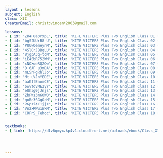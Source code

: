 ```yaml
--- 
layout : lessons 
subject: English
class: XII
CreaterEmail: christovincent2003@gmail.com

lessons:
- { id: 'Zk4PUa3rxpE', title: 'KITE VICTERS Plus Two English Class 01 (First Bell-ഫസ്റ്റ് ബെല്‍)' }
- { id: 'bgS2UUrB8-U', title: 'KITE VICTERS Plus Two English Class 02 (First Bell-ഫസ്റ്റ് ബെല്‍)' }
- { id: 'PUUwOemeynM', title: 'KITE VICTERS Plus Two English Class 03 (First Bell-ഫസ്റ്റ് ബെല്‍)' }
- { id: '4SlGrJBBgLU', title: 'KITE VICTERS Plus Two English Class 04 (First Bell-ഫസ്റ്റ് ബെല്‍)' }
- { id: '8jgpA3q-tcM', title: 'KITE VICTERS Plus Two English Class 05 (First Bell-ഫസ്റ്റ് ബെല്‍)' }
- { id: 'iE4SbR752WM', title: 'KITE VICTERS Plus Two English Class 06 (First Bell-ഫസ്റ്റ് ബെല്‍)' }
- { id: 'xNOXoeRQZQw', title: 'KITE VICTERS Plus Two English Class 07 (First Bell-ഫസ്റ്റ് ബെല്‍)' }
- { id: 'D_6AF_u3mDA', title: 'KITE VICTERS Plus Two English Class 08 (First Bell-ഫസ്റ്റ് ബെല്‍)' }
- { id: 'mL5nFgRhlJo', title: 'KITE VICTERS Plus Two English Class 09 (First Bell-ഫസ്റ്റ് ബെല്‍)' }
- { id: 'Mt_uVJnYEDE', title: 'KITE VICTERS Plus Two English Class 10 (First Bell-ഫസ്റ്റ് ബെല്‍)' }
- { id: 'aaKffEnomCE', title: 'KITE VICTERS Plus Two English Class 11 (First Bell-ഫസ്റ്റ് ബെല്‍)' }
- { id: 'pwytoyME2yY', title: 'KITE VICTERS Plus Two English Class 12 (First Bell-ഫസ്റ്റ് ബെല്‍)' }
- { id: 'eUh3g0jJnjs', title: 'KITE VICTERS Plus Two English Class 13 (First Bell-ഫസ്റ്റ് ബെല്‍)' }
- { id: 'ZbPWs3m6OW0', title: 'KITE VICTERS Plus Two English Class 14 (First Bell-ഫസ്റ്റ് ബെല്‍)' }
- { id: 'quRd3SGgOcM', title: 'KITE VICTERS Plus Two English Class 15 (First Bell-ഫസ്റ്റ് ബെല്‍)' }
- { id: 'RGpaiAK1jjs', title: 'KITE VICTERS Plus Two English Class 16 (First Bell-ഫസ്റ്റ് ബെല്‍)' }
- { id: 'Vn2xRWu1WkM', title: 'KITE VICTERS Plus Two English Class 17 (First Bell-ഫസ്റ്റ് ബെല്‍)' }
- { id: 'CRFnS_Fehoc', title: 'KITE VICTERS Plus Two English Class 18 (First Bell-ഫസ്റ്റ് ബെല്‍)' }


textbooks:
- { link: 'https://d1v6qmyxzkp4v1.cloudfront.net/uploads/ebook/Class_XII/EnglishPart1/EnglishPart1.pdf', title: 'English' , medium: 'English' }




--- 
```

